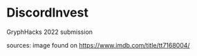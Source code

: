# DiscordInvest
GryphHacks 2022 submission


sources:
image found on https://www.imdb.com/title/tt7168004/

